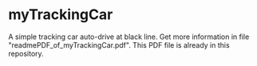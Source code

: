 # myTrackingCar
A simple tracking car auto-drive at black line.
Get more information in file "readmePDF_of_myTrackingCar.pdf". 
This PDF file is already in this repository.
